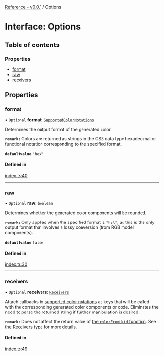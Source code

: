 [Reference - v0.0.1](../README.md) / Options

# Interface: Options

## Table of contents

### Properties

- [format](Options.md#format)
- [raw](Options.md#raw)
- [receivers](Options.md#receivers)

## Properties

### format

• `Optional` **format**: [`SupportedColorNotations`](../modules/internal_.md#supportedcolornotations)

Determines the output format of the generated color.

**`remarks`**
Colors are returned as strings in the CSS <color> data type hexadecimal or functional notation corresponding to the specified format.

**`defaultvalue`** `"hex"`

#### Defined in

[index.ts:40](https://github.com/loucadufault/uuid-color/blob/79f3e41/src/index.ts#L40)

___

### raw

• `Optional` **raw**: `boolean`

Determines whether the generated color components will be rounded.

**`remarks`**
Only applies when the specified format is `"hsl"`, as this is the only output format that involves a lossy conversion (from RGB model components).

**`defaultvalue`** `false`

#### Defined in

[index.ts:30](https://github.com/loucadufault/uuid-color/blob/79f3e41/src/index.ts#L30)

___

### receivers

• `Optional` **receivers**: [`Receivers`](../modules/internal_.md#receivers)

Attach callbacks to [supported color notations](../modules/internal_.md#supportedcolornotations) as keys that will be called with the corresponding generated color components or code. Eliminates the need to parse the returned string if further manipulation is desired.

**`remarks`**
Does not affect the return value of [the `colorFromUuid` function](../README.md#colorfromuuid).
See [the Receivers type](../modules/internal_.md#receivers) for more details.

#### Defined in

[index.ts:49](https://github.com/loucadufault/uuid-color/blob/79f3e41/src/index.ts#L49)
